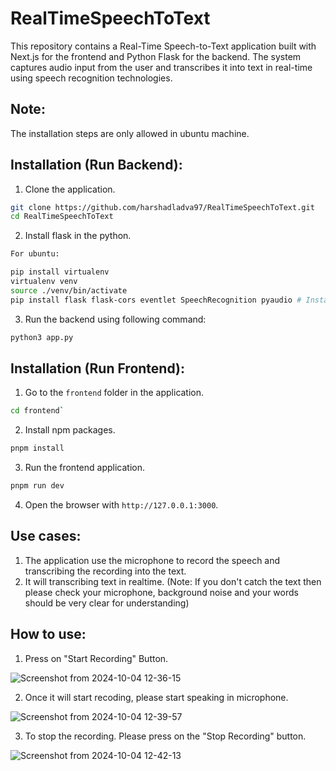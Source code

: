 # RealTimeSpeechToText

This repository contains a Real-Time Speech-to-Text application built with Next.js for the frontend and Python Flask for the backend. The system captures audio input from the user and transcribes it into text in real-time using speech recognition technologies.

## Note:

The installation steps are only allowed in ubuntu machine.

## Installation (Run Backend):

1. Clone the application.

```bash
git clone https://github.com/harshadladva97/RealTimeSpeechToText.git
cd RealTimeSpeechToText
```

2. Install flask in the python.

```bash
For ubuntu:

pip install virtualenv
virtualenv venv
source ./venv/bin/activate
pip install flask flask-cors eventlet SpeechRecognition pyaudio # Install all the required packages.
```

3. Run the backend using following command:

```bash
python3 app.py
```

## Installation (Run Frontend):

1. Go to the `frontend` folder in the application.

```bash
cd frontend`
```

2. Install npm packages.

```bash
pnpm install
```

3. Run the frontend application.

```bash
pnpm run dev
```

4. Open the browser with `http://127.0.0.1:3000`.

## Use cases:

1. The application use the microphone to record the speech and transcribing the recording into the text.
2. It will transcribing text in realtime. (Note: If you don't catch the text then please check your microphone, background noise and your words should be very clear for understanding)

## How to use:

1. Press on "Start Recording" Button.

![Screenshot from 2024-10-04 12-36-15](https://github.com/user-attachments/assets/e8a01ed2-29c6-443e-88a0-cff5bf8b7bb8)


2. Once it will start recoding, please start speaking in microphone.

![Screenshot from 2024-10-04 12-39-57](https://github.com/user-attachments/assets/30db6f87-d447-4047-9f92-8d2dccc507d6)


3. To stop the recording. Please press on the "Stop Recording" button.

![Screenshot from 2024-10-04 12-42-13](https://github.com/user-attachments/assets/19189b81-9c1f-4b50-99ff-d958f966261d)
